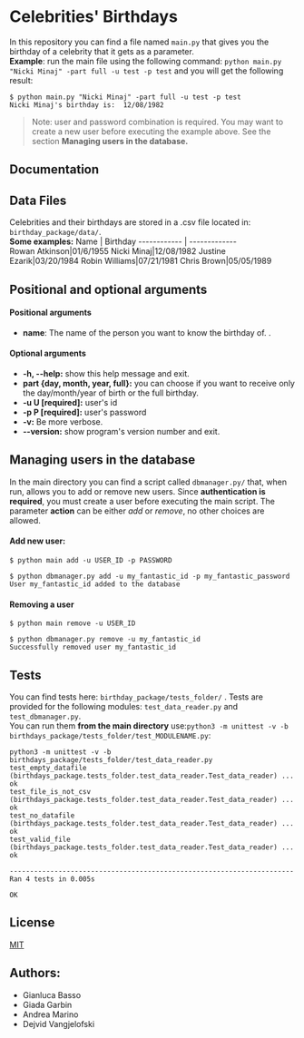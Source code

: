 # Celebrities' Birthdays

In this repository you can find a file named ```main.py``` that gives you the birthday of a celebrity that it gets as a parameter.  
**Example**: run the main file using the following command: ```python main.py "Nicki Minaj" -part full -u test -p test``` and you will get the following result: 

```
$ python main.py "Nicki Minaj" -part full -u test -p test
Nicki Minaj's birthday is:  12/08/1982
```
> Note: user and password combination is required. You may want to create a new user before executing the example above. See the section **Managing users in the database.**



## Documentation

## Data Files
Celebrities and their birthdays are stored in a .csv file located in: ```birthday_package/data/```.  
**Some examples:**
Name | Birthday
------------ | -------------  
Rowan Atkinson|01/6/1955
Nicki Minaj|12/08/1982
Justine Ezarik|03/20/1984
Robin Williams|07/21/1981
Chris Brown|05/05/1989


## Positional and optional arguments
#### Positional arguments
- **name**: The name of the person you want to know the birthday of.
. 
#### Optional arguments
- **-h, --help:** show this help message and exit.
- **part {day, month, year, full}:** you can choose if you want to receive only the day/month/year of birth or the full birthday.
- **-u U [required]:** user's id
- **-p P [required]:** user's password 
- **-v:** Be more verbose.  
- **--version:** show program's version number and exit.

## Managing users in the database
In the main directory you can find a script called  ```dbmanager.py/``` that, when run, allows you to add or remove new users. Since **authentication is required**, you must create a user before executing the main script. The parameter **action** can be either *add* or *remove*, no other choices are allowed.

#### Add new user:
```
$ python main add -u USER_ID -p PASSWORD
```

```
$ python dbmanager.py add -u my_fantastic_id -p my_fantastic_password 
User my_fantastic_id added to the database
```

#### Removing a user
```
$ python main remove -u USER_ID
```

```
$ python dbmanager.py remove -u my_fantastic_id
Successfully removed user my_fantastic_id
```
## Tests
You can find tests here: ```birthday_package/tests_folder/``` .  Tests are provided for the following modules: ```test_data_reader.py``` and ```test_dbmanager.py```.  
You can run them **from the main directory** use:```python3 -m unittest -v -b birthdays_package/tests_folder/test_MODULENAME.py```:

```
python3 -m unittest -v -b birthdays_package/tests_folder/test_data_reader.py
test_empty_datafile (birthdays_package.tests_folder.test_data_reader.Test_data_reader) ... ok
test_file_is_not_csv (birthdays_package.tests_folder.test_data_reader.Test_data_reader) ... ok
test_no_datafile (birthdays_package.tests_folder.test_data_reader.Test_data_reader) ... ok
test_valid_file (birthdays_package.tests_folder.test_data_reader.Test_data_reader) ... ok

----------------------------------------------------------------------
Ran 4 tests in 0.005s

OK
```

## License
[MIT](https://choosealicense.com/licenses/mit/)

## Authors:
- Gianluca Basso
- Giada Garbin
- Andrea Marino
- Dejvid Vangjelofski
